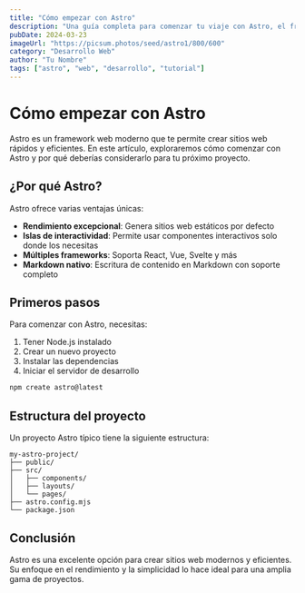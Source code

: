 ```yaml
---
title: "Cómo empezar con Astro"
description: "Una guía completa para comenzar tu viaje con Astro, el framework web moderno que está revolucionando el desarrollo web."
pubDate: 2024-03-23
imageUrl: "https://picsum.photos/seed/astro1/800/600"
category: "Desarrollo Web"
author: "Tu Nombre"
tags: ["astro", "web", "desarrollo", "tutorial"]
---
```


# Cómo empezar con Astro

Astro es un framework web moderno que te permite crear sitios web rápidos y eficientes. En este artículo, exploraremos cómo comenzar con Astro y por qué deberías considerarlo para tu próximo proyecto.

## ¿Por qué Astro?

Astro ofrece varias ventajas únicas:

- **Rendimiento excepcional**: Genera sitios web estáticos por defecto
- **Islas de interactividad**: Permite usar componentes interactivos solo donde los necesitas
- **Múltiples frameworks**: Soporta React, Vue, Svelte y más
- **Markdown nativo**: Escritura de contenido en Markdown con soporte completo

## Primeros pasos

Para comenzar con Astro, necesitas:

1. Tener Node.js instalado
2. Crear un nuevo proyecto
3. Instalar las dependencias
4. Iniciar el servidor de desarrollo

```bash
npm create astro@latest
```

## Estructura del proyecto

Un proyecto Astro típico tiene la siguiente estructura:

```
my-astro-project/
├── public/
├── src/
│   ├── components/
│   ├── layouts/
│   └── pages/
├── astro.config.mjs
└── package.json
```

## Conclusión

Astro es una excelente opción para crear sitios web modernos y eficientes. Su enfoque en el rendimiento y la simplicidad lo hace ideal para una amplia gama de proyectos. 